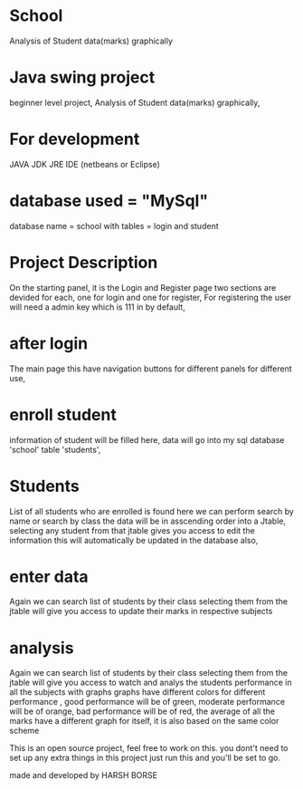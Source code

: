 # School
Analysis of Student data(marks) graphically 


# Java swing project
beginner level project,
Analysis of Student data(marks) graphically,

# For development
JAVA
JDK
JRE
IDE (netbeans or Eclipse)

 # database  used = "MySql"

database name = school
with tables = login and student

 # Project Description
On the starting panel, it is the Login and Register page
two sections are devided for each, one for login and one for register,
For registering the user will need a admin key which is 111 in by default,

 # after login
The main page
this have navigation buttons for different panels for different use,

# enroll student
information of student will be filled here,
data will go into my sql database 'school' table 'students',

# Students
List of all students who are enrolled is found here
we can perform search by name or search by class
the data will be in asscending order into a Jtable,
selecting any student from that jtable gives you access to edit the information
this will automatically be updated in the database also,

# enter data
Again we can search list of students by their class
selecting them from the jtable will give you access to update
their marks in respective subjects

# analysis
Again we can search list of students by their class
selecting them from the jtable will give you access to watch
and analys the students performance in all the subjects with graphs
graphs have different colors for different performance ,
good performance will be of green,
moderate performance will be of orange,
bad performance will be of red,
the average of all the marks have a different graph for itself,
it is also based on the same color scheme

This is an open source project, feel free to work on this. you dont't need to set up any extra things in this project just run this and you'll be set to go.

made and developed by
HARSH BORSE





